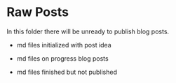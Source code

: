 # Raw Posts

In this folder there will be unready to publish blog posts.

- md files initialized with post idea

- md files on progress blog posts

- md files finished but not published